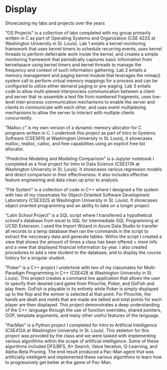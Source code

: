 # Display
Showcasing my labs and projects over the years

"OS Projects" is a collection of labs completed with my group primarily written in C as part of Operating Systems and Organization (CSE 422S at Washington University in St. Louis). Lab 1 entails a kernel monitoring framework that uses kernel timers to schedule recurring events, uses kernel threads to perform deferrable work inside the kernel, and creates a simple monitoring framework that periodically captures basic information from kernelspace using kernel timers and kernel threads to manage the frequency and context of such information gathering. Lab 2 entails a memory management and paging kernel module that leverages the mmap() system call to perform virtual memory mappings for a process and can be configured to utilize either demand paging or pre-paging. Lab 3 entails code to allow multi-plexed interprocess communication between a client and server that re-assemble a text file from numbered fragments, uses low-level inter-process communication mechanisms to enable the server and clients to communicate with each other, and uses event multiplexing mechanisms to allow the server to interact with multiple clients concurrently.

"Malloc.c" is my own version of a dynamic memory allocator for C programs written in C. I undertook this project as part of Intro to Systems Software (CSE361S at Washington University in St. Louis), it showcases malloc, realloc, calloc, and free capabilities using an explicit free list allocator.

"Predictive Modeling and Modeling Comparison" is a Jupyter notebook I completed as a final project for Intro to Data Science (CSE217A at Washington University in St. Louis). It showcases various regression models and direct comparison in their effectiveness. It also includes effective feature engineering and data clean up prior to analysis.

"File System" is a collection of code in C++ where I designed a file system with two of my classmates for Object-Oriented Software Development Laboratory (CSE332S at Washington University in St. Louis). It showcases object oriented programming and an ability to take on a longer project.

"Latin School Project" is a SQL script where I transferred a hypothetical school's database from excel to SQL for Intermediate SQL Programming at UCSD Extension. I used the Import Wizard in Azure Data Studio to transfer all records to a temp database then ran the commands in the script to extract the neccesary data and generate tables. Within the script I created a view that shows the amount of times a class has been offered + more info and a view that displayed financial information by year. I also created procedures to add a new student to the database, and to display the course history for a singular student.

"Poker" is a C++ project I undertook with two of my classmates for Multi-Paradigm Programming in C++ (CSE428 at Washington University in St. Louis). This project creates a command line application that allows the user to specify their desired card game from Pinochle, Poker, and GoFish and play them. GoFish is playable in its entirety while Poker is simply displayed up to the flop and the winner is selected at that point. For Pinochle, the hands are dealt and melds that are made are tallied and total points for each player are then displayed. This project demonstrates a deep understanding of the C++ language through the use of function overrides, shared pointers, OOP, template arguments, and many other useful features of the language. 

"PacMan" is a Python project I completed for Intro to Artificial Intelligence (CSE412A at Washington University in St. Louis). This skeleton for this project was provided by the class and we were tasked with implementing various algorithms within the scope of artificial intelligence. Some of these algorithms included DFS/BFS, A* Search, Value Iteration, Q-Learning, and Alpha-Beta Pruning. The end result produced a Pac-Man agent that was artificially intelligent and implemented these various algorithms to learn how to progressively get better at the game of Pac-Man.
